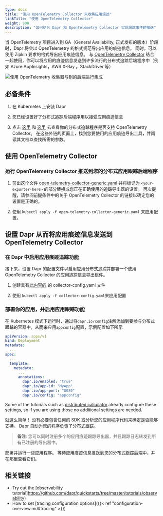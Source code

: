 ```yaml
---
type: docs
title: "使用 OpenTelemetry Collector 来收集应用痕迹"
linkTitle: "使用 OpenTelemetry Collector"
weight: 900
description: "如何结合 Dapr 和 OpenTelemetry Collector 实现跟踪事件的推送"
---
```


当 OpenTelemetry 项目进入到 GA（General Availability, 正式发布的版本）阶段时，Dapr 将会以 OpenTelemetry 的格式规范导出应用的痕迹信息。 同时，可以使用 Zipkin 要求的格式导出应用痕迹信息。 与 [OpenTelemetry Collector](https://github.com/open-telemetry/opentelemetry-collector) 结合一起使用，你可以将应用的痕迹信息发送到许多流行的分布式追踪后端程序中（例如 Azure AppInsights，AWS X-Ray ，StackDriver 等）

![使用 OpenTelemetry 收集器与别的后端进行集成](/images/open-telemetry-collector.png)

## 必备条件

1. 在 Kubernetes 上安装 Dapr

2. 您已经设置好了分布式追踪后端程序用以接受应用痕迹信息

3. 点击 [这里](https://github.com/open-telemetry/opentelemetry-collector-contrib/tree/main/exporter) 和 [这里](https://github.com/open-telemetry/opentelemetry-collector/tree/main/exporter) 去查看你的分布式追踪程序是否支持 OpenTelemetry Collector。 在这些外链的页面上，找到您要使用的应用痕迹导出工具，并阅读其文档以查找所需的参数。

## 使用 OpenTelemetry Collector

### 运行 OpenTelemetry Collector 推送到您的分布式应用跟踪后端程序


1. 签出这个文件 [open-telemetry-collector-generic.yaml](/docs/open-telemetry-collector/open-telemetry-collector-generic.yaml) 并将标记为 `<your-exporter-here>` 的部分替换成您正在正确使用的追踪导出器的设置。 再次提醒，请参阅前提条件中的关于 OpenTelemetry Collector 的链接以确定您的设置是正确的。

2. 使用 `kubectl apply -f open-telemetry-collector-generic.yaml` 来应用配置。

## 设置 Dapr 从而将应用痕迹信息发送到 OpenTelemetry Collector

### 在 Dapr 中启用应用痕迹追踪功能
接下来，设置 Dapr 的配置文件以启用应用分布式追踪并部署一个使用 OpenTelemetry Collector 的应用追踪信息导出组件。

1. 创建具有[此内容的](/docs/open-telemetry-collector/collector-config.yaml) 的 collector-config.yaml 文件

2. 使用 `kubectl apply -f collector-config.yaml`来应用配置

### 部署你的应用，并启用应用跟踪功能

在 Kubernetes 模式下运行时，通过将`dapr.io/config`注解添加到要参与分布式跟踪的容器中，从而来应用`appconfig`配置，示例配置如下所示

```yaml
apiVersion: apps/v1
kind: Deployment
metadata:
  ...
spec:
  ...
  template:
    metadata:
      ...
      annotations:
        dapr.io/enabled: "true"
        dapr.io/app-id: "MyApp"
        dapr.io/app-port: "8080"
        dapr.io/config: "appconfig"
```

Some of the tutorials such as [distributed calculator](https://github.com/dapr/quickstarts/tree/master/tutorials/distributed-calculator) already configure these settings, so if you are using those no additional settings are needed.

就这么简单！ 没有必要包含任何的 SDK 或分析您的应用程序代码来确定是否能够支持。 Dapr 自动为您的程序负责了分布式跟踪。

> **备注**: 您可以同时注册多个的应用痕迹跟踪导出器，并且跟踪日志转发到所有已注册的导出器中。

部署并运行一些应用程序。 等待应用痕迹信息推送到您的分布式跟踪后端中，并在那里查看它们。

## 相关链接
* Try out the [observability tutorial]https://github.com/dapr/quickstarts/tree/master/tutorials/observability)
* How to set [tracing configuration options]({{< ref "configuration-overview.md#tracing" >}})

